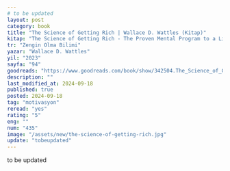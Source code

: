 ```yaml
---
# to be updated
layout: post
category: book
title: "The Science of Getting Rich | Wallace D. Wattles (Kitap)"
kitap: "The Science of Getting Rich - The Proven Mental Program to a Life of Wealth"
tr: "Zengin Olma Bilimi"
yazar: "Wallace D. Wattles"
yil: "2023"
sayfa: "94"
goodreads: "https://www.goodreads.com/book/show/342504.The_Science_of_Getting_Rich"
description: ""
last_modified_at: 2024-09-18
published: true
posted: 2024-09-18
tag: "motivasyon"
reread: "yes"
rating: "5"
eng: ""
num: "435"
image: "/assets/new/the-science-of-getting-rich.jpg"
update: "tobeupdated"
---
```


to be updated
